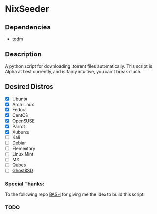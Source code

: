 # NixSeeder
## Dependencies
* [tqdm](https://github.com/tqdm/tqdm)

## Description
A python script for downloading .torrent files automatically.
This script is Alpha at best currently, and is fairly intuitive, you can't break much.

## Desired Distros
- [x] Ubuntu
- [x] Arch Linux
- [x] Fedora
- [x] CentOS
- [x] OpenSUSE
- [x] Parrot
- [x] [Xubuntu](https://xubuntu.org/download/)
- [ ] Kali
- [ ] Debian
- [ ] Elementary
- [ ] Linux Mint
- [ ] MX
- [ ] [Qubes](https://www.qubes-os.org/downloads/)
- [ ] [GhostBSD](https://ghostbsd.org/download)

### Special Thanks:
To the following repo [BASH](https://github.com/ppaskowsky/Bash) for giving me the idea to build this script!

### TODO
